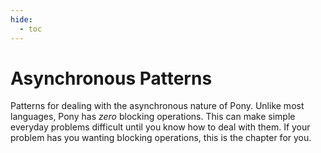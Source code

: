```yaml
---
hide:
  - toc
---
```


# Asynchronous Patterns

Patterns for dealing with the asynchronous nature of Pony. Unlike most languages, Pony has *zero* blocking operations. This can make simple everyday problems difficult until you know how to deal with them. If your problem has you wanting blocking operations, this is the chapter for you.
